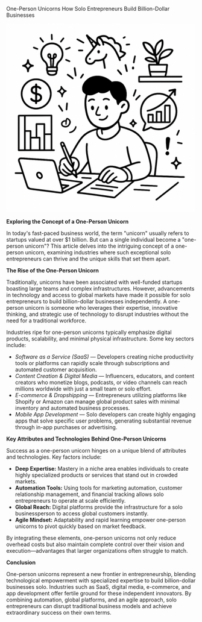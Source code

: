One-Person Unicorns How Solo Entrepreneurs Build Billion-Dollar Businesses

<img src="/public/post-7.jpeg" style="width: 500px; max-width: 100%; height: auto" title="Click for the larger version." />


<p><strong>Exploring the Concept of a One-Person Unicorn</strong></p>

<p>In today's fast-paced business world, the term "unicorn" usually refers to startups valued at over $1 billion. But can a single individual become a "one-person unicorn"? This article delves into the intriguing concept of a one-person unicorn, examining industries where such exceptional solo entrepreneurs can thrive and the unique skills that set them apart.</p>

<p><strong>The Rise of the One-Person Unicorn</strong></p>

<p>Traditionally, unicorns have been associated with well-funded startups boasting large teams and complex infrastructures. However, advancements in technology and access to global markets have made it possible for solo entrepreneurs to build billion-dollar businesses independently. A one-person unicorn is someone who leverages their expertise, innovative thinking, and strategic use of technology to disrupt industries without the need for a traditional workforce.</p>

<p>Industries ripe for one-person unicorns typically emphasize digital products, scalability, and minimal physical infrastructure. Some key sectors include:</p>

<ul>
  <li><em>Software as a Service (SaaS)</em> — Developers creating niche productivity tools or platforms can rapidly scale through subscriptions and automated customer acquisition.</li>
  <li><em>Content Creation & Digital Media</em> — Influencers, educators, and content creators who monetize blogs, podcasts, or video channels can reach millions worldwide with just a small team or solo effort.</li>
  <li><em>E-commerce & Dropshipping</em> — Entrepreneurs utilizing platforms like Shopify or Amazon can manage global product sales with minimal inventory and automated business processes.</li>
  <li><em>Mobile App Development</em> — Solo developers can create highly engaging apps that solve specific user problems, generating substantial revenue through in-app purchases or advertising.</li>
</ul>

<p><strong>Key Attributes and Technologies Behind One-Person Unicorns</strong></p>

<p>Success as a one-person unicorn hinges on a unique blend of attributes and technologies. Key factors include:</p>

<ul>
  <li><strong>Deep Expertise:</strong> Mastery in a niche area enables individuals to create highly specialized products or services that stand out in crowded markets.</li>
  <li><strong>Automation Tools:</strong> Using tools for marketing automation, customer relationship management, and financial tracking allows solo entrepreneurs to operate at scale efficiently.</li>
  <li><strong>Global Reach:</strong> Digital platforms provide the infrastructure for a solo businessperson to access global customers instantly.</li>
  <li><strong>Agile Mindset:</strong> Adaptability and rapid learning empower one-person unicorns to pivot quickly based on market feedback.</li>
</ul>

<p>By integrating these elements, one-person unicorns not only reduce overhead costs but also maintain complete control over their vision and execution—advantages that larger organizations often struggle to match.</p>

<p><strong>Conclusion</strong></p>

<p>One-person unicorns represent a new frontier in entrepreneurship, blending technological empowerment with specialized expertise to build billion-dollar businesses solo. Industries such as SaaS, digital media, e-commerce, and app development offer fertile ground for these independent innovators. By combining automation, global platforms, and an agile approach, solo entrepreneurs can disrupt traditional business models and achieve extraordinary success on their own terms.</p>